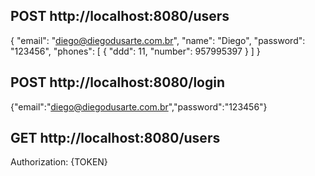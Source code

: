 ## POST http://localhost:8080/users
{
  "email": "diego@diegodusarte.com.br",
  "name": "Diego",
  "password": "123456",
  "phones": [
    {
      "ddd": 11,
      "number": 957995397
    }
  ]
}


## POST http://localhost:8080/login
{"email":"diego@diegodusarte.com.br","password":"123456"}

## GET http://localhost:8080/users
Authorization: {TOKEN}